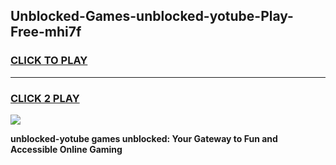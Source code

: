 
## Unblocked-Games-unblocked-yotube-Play-Free-mhi7f
<h3>
<a href="https://premium76.site?title=unblocked-yotube&ref=12A">CLICK TO PLAY</a></h3>
<hr>

<h3>
<a href="https://premium76.site?title=unblocked-yotube&ref=12A">CLICK 2 PLAY</a>
  
</h3>

<a href="https://premium76.site?title=unblocked-yotube&ref=12A"><img src="https://clearcache.store/games.png"></a>


**unblocked-yotube games unblocked: Your Gateway to Fun and Accessible Online Gaming**

